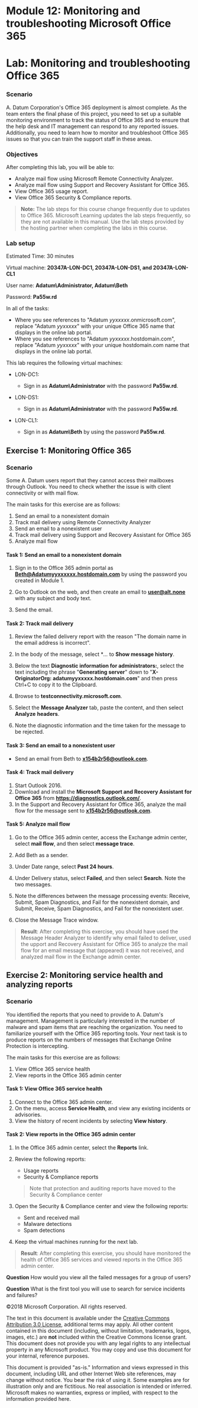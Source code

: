 ﻿# Module 12: Monitoring and troubleshooting Microsoft Office 365
# Lab: Monitoring and troubleshooting Office 365
  
### Scenario
  
A. Datum Corporation's Office 365 deployment is almost complete. As the team enters the final phase of this project, you need to set up a suitable monitoring environment to track the status of Office 365 and to ensure that the help desk and IT management can respond to any reported issues. Additionally, you need to learn how to monitor and troubleshoot Office 365 issues so that you can train the support staff in these areas.


### Objectives
  
After completing this lab, you will be able to:
- Analyze mail flow using Microsoft Remote Connectivity Analyzer.
- Analyze mail flow using Support and Recovery Assistant for Office 365.
- View Office 365 usage report.
- View Office 365 Security & Compliance reports.


>  **Note:** The lab steps for this course change frequently due to updates to Office 365. Microsoft Learning updates the lab steps frequently, so they are not available in this manual. Use the lab steps provided by the hosting partner when completing the labs in this course.

### Lab setup
  
Estimated Time: 30 minutes 

Virtual machine:  **20347A-LON-DC1, 20347A-LON-DS1, and 20347A-LON-CL1**

 User name:  **Adatum\\Administrator, Adatum\\Beth**

 Password:  **Pa55w.rd**

In all of the tasks:

- Where you see references to "Adatum _yyxxxxx_.onmicrosoft.com", replace "Adatum _yyxxxxx_" with your unique Office 365 name that displays in the online lab portal.
- Where you see references to "Adatum _yyxxxxx_.hostdomain.com", replace "Adatum _yyxxxxx_" with your unique hostdomain.com name that displays in the online lab portal.


This lab requires the following virtual machines: 

- LON-DC1:
  - Sign in as  **Adatum\\Administrator** with the password **Pa55w.rd**.

- LON-DS1:
  - Sign in as  **Adatum\\Administrator** with the password **Pa55w.rd**.

- LON-CL1:
  - Sign in as  **Adatum\\Beth** by using the password **Pa55w.rd**.



## Exercise 1: Monitoring Office 365
  
### Scenario
  
Some A. Datum users report that they cannot access their mailboxes through Outlook. You need to check whether the issue is with client connectivity or with mail flow.

The main tasks for this exercise are as follows:

1. Send an email to a nonexistent domain
2. Track mail delivery using Remote Connectivity Analyzer
3. Send an email to a nonexistent user
4. Track mail delivery using Support and Recovery Assistant for Office 365
5. Analyze mail flow



#### Task 1: Send an email to a nonexistent domain
  
1. Sign in to the Office 365 admin portal as  **Beth@Adatumyyxxxxxx.hostdomain.com** by using the password you created in Module 1.

2. Go to Outlook on the web, and then create an email to  **user@alt.none** with any subject and body text.

3. Send the email.



#### Task 2: Track mail delivery
  
1. Review the failed delivery report with the reason "The domain name in the email address is incorrect".

2. In the body of the message, select **...* to **Show message history**.

3. Below the text **Diagnostic information for administrators:**, select the text including the phrase "**Generating server**" down to "**X-OriginatorOrg: adatumyyxxxxx.hostdomain.com**" and then press Ctrl+C to copy it to the Clipboard.

4. Browse to  **testconnectivity.microsoft.com**.

5. Select the  **Message Analyzer** tab, paste the content, and then select **Analyze** **headers**.

6. Note the diagnostic information and the time taken for the message to be rejected.



#### Task 3: Send an email to a nonexistent user
  
- Send an email from Beth to  **x154b2r56@outlook.com**.



#### Task 4: Track mail delivery
  
1. Start Outlook 2016.
2. Download and install the **Microsoft Support and Recovery Assistant for Office 365** from **https://diagnostics.outlook.com/**.
3. In the Support and Recovery Assistant for Office 365, analyze the mail flow for the message sent to **x154b2r56@outlook.com**.


#### Task 5: Analyze mail flow
  
1. Go to the Office 365 admin center, access the Exchange admin center, select  **mail flow**, and then select  **message trace**.

2. Add Beth as a sender.

3. Under Date range, select  **Past 24 hours**.

4. Under Delivery status, select  **Failed**, and then select  **Search**. Note the two messages.

5. Note the differences between the message processing events: Receive, Submit, Spam Diagnostics, and Fail for the nonexistent domain, and Submit, Receive, Spam Diagnostics, and Fail for the nonexistent user.

6. Close the Message Trace window.

>  **Result**: After completing this exercise, you should have used the Message Header Analyzer to identify why email failed to deliver, used the upport and Recovery Assistant for Office 365 to analyze the mail flow for an email message that (appeared) it was not received, and analyzed mail flow in the Exchange admin center.


## Exercise 2: Monitoring service health and analyzing reports
  
### Scenario
  
You identified the reports that you need to provide to A. Datum's management. Management is particularly interested in the number of malware and spam items that are reaching the organization. You need to familiarize yourself with the Office 365 reporting tools. Your next task is to produce reports on the numbers of messages that Exchange Online Protection is intercepting.

The main tasks for this exercise are as follows:

1. View Office 365 service health
2. View reports in the Office 365 admin center


#### Task 1: View Office 365 service health
  
1. Connect to the Office 365 admin center.
2. On the menu, access  **Service Health**, and view any existing incidents or advisories.
3. View the history of recent incidents by selecting **View history**.


#### Task 2: View reports in the Office 365 admin center
  
1. In the Office 365 admin center, select the  **Reports** link.

2. Review the following reports:
    - Usage reports
    - Security & Compliance reports

    > Note that protection and auditing reports have moved to the Security & Compliance center

3. Open the Security & Compliance center and view the following reports:
    - Sent and received mail
    - Malware detections
    - Spam detections

3. Keep the virtual machines running for the next lab.


>  **Result**: After completing this exercise, you should have monitored the health of Office 365 services and viewed reports in the Office 365 admin center.


  
**Question** 
How would you view all the failed messages for a group of users?

**Question** 
What is the first tool you will use to search for service incidents and failures?


©2018 Microsoft Corporation. All rights reserved.

The text in this document is available under the [Creative Commons Attribution 3.0 License](https://creativecommons.org/licenses/by/3.0/legalcode "Creative Commons Attribution 3.0 License"), additional terms may apply.  All other content contained in this document (including, without limitation, trademarks, logos, images, etc.) are **not** included within the Creative Commons license grant.  This document does not provide you with any legal rights to any intellectual property in any Microsoft product. You may copy and use this document for your internal, reference purposes.

This document is provided "as-is." Information and views expressed in this document, including URL and other Internet Web site references, may change without notice. You bear the risk of using it. Some examples are for illustration only and are fictitious. No real association is intended or inferred. Microsoft makes no warranties, express or implied, with respect to the information provided here.

  